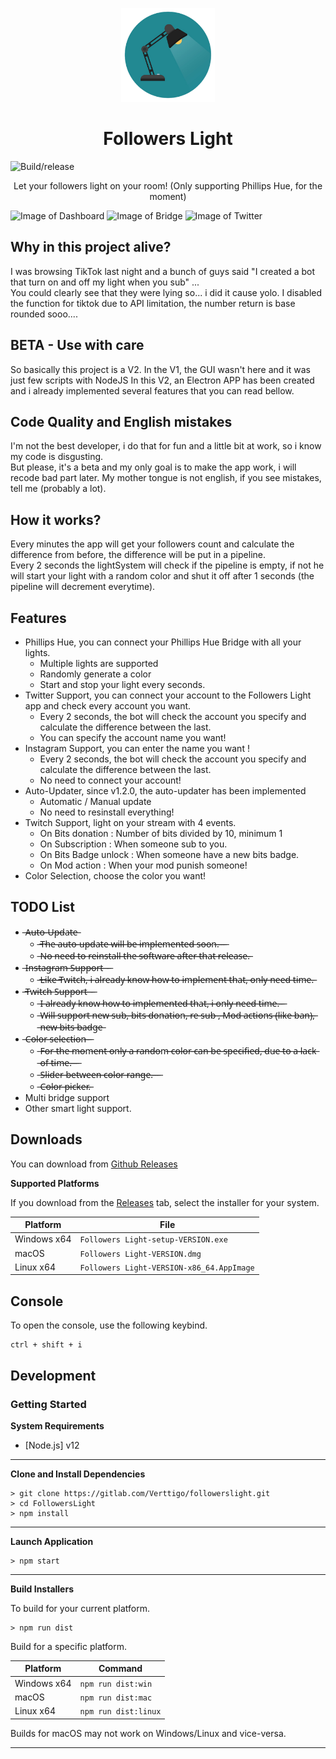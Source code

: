 <p align="center"><img src="./build/icon.png" width="150px" height="150px" alt="FollowersLight"></p>

<h1 align="center">Followers Light</h1>

![Build/release](https://github.com/Verttigo28/FollowersLight/workflows/Build/release/badge.svg)

<p align="center">Let your followers light on your room! (Only supporting Phillips Hue, for the moment)</p>

![Image of Dashboard](https://i.ibb.co/BGpKTmT/Dashboard.png)
![Image of Bridge](https://i.ibb.co/0cCv0jT/Bridge.png)
![Image of Twitter](https://i.ibb.co/tsJS7Rd/Twitter.png)

## Why in this project alive?

I was browsing TikTok last night and a bunch of guys said "I created a bot that turn on and off my light when you sub"
...<br>
You could clearly see that they were lying so... i did it cause yolo. I disabled the function for tiktok due to API
limitation, the number return is base rounded sooo....

## BETA - Use with care

So basically this project is a V2. In the V1, the GUI wasn't here and it was just few scripts with NodeJS In this V2, an
Electron APP has been created and i already implemented several features that you can read bellow.

## Code Quality and English mistakes

I'm not the best developer, i do that for fun and a little bit at work, so i know my code is disgusting.<br>
But please, it's a beta and my only goal is to make the app work, i will recode bad part later. My mother tongue is not
english, if you see mistakes, tell me (probably a lot).

## How it works?

Every minutes the app will get your followers count and calculate the difference from before, the difference will be put
in a pipeline.<br>
Every 2 seconds the lightSystem will check if the pipeline is empty, if not he will start your light with a random color
and shut it off after 1 seconds (the pipeline will decrement everytime).

## Features

* Phillips Hue, you can connect your Phillips Hue Bridge with all your lights.
    * Multiple lights are supported
    * Randomly generate a color
    * Start and stop your light every seconds.
* Twitter Support, you can connect your account to the Followers Light app and check every account you want.
    * Every 2 seconds, the bot will check the account you specify and calculate the difference between the last.
    * You can specify the account name you want!
* Instagram Support, you can enter the name you want !
    * Every 2 seconds, the bot will check the account you specify and calculate the difference between the last.
    * No need to connect your account!
* Auto-Updater, since v1.2.0, the auto-updater has been implemented
    * Automatic / Manual update
    * No need to resinstall everything!
* Twitch Support, light on your stream with 4 events.
    * On Bits donation : Number of bits divided by 10, minimum 1
    * On Subscription : When someone sub to you.
    * On Bits Badge unlock : When someone have a new bits badge.
    * On Mod action : When your mod punish someone!
* Color Selection, choose the color you want!

## TODO List

* ̶A̶u̶t̶o̶-̶U̶p̶d̶a̶t̶e̶
    * ̶T̶h̶e̶ ̶a̶u̶t̶o̶-̶u̶p̶d̶a̶t̶e̶ ̶w̶i̶l̶l̶ ̶b̶e̶ ̶i̶m̶p̶l̶e̶m̶e̶n̶t̶e̶d̶ ̶s̶o̶o̶n̶.̶ ̶ ̶ ̶
    * ̶N̶o̶ ̶n̶e̶e̶d̶ ̶t̶o̶ ̶r̶e̶i̶n̶s̶t̶a̶l̶l̶ ̶t̶h̶e̶ ̶s̶o̶f̶t̶w̶a̶r̶e̶ ̶a̶f̶t̶e̶r̶ ̶t̶h̶a̶t̶ ̶r̶e̶l̶e̶a̶s̶e̶.̶
* ̶I̶n̶s̶t̶a̶g̶r̶a̶m̶ ̶S̶u̶p̶p̶o̶r̶t̶ ̶ ̶ ̶
    * ̶L̶i̶k̶e̶ ̶T̶w̶i̶t̶c̶h̶,̶ ̶i̶ ̶a̶l̶r̶e̶a̶d̶y̶ ̶k̶n̶o̶w̶ ̶h̶o̶w̶ ̶t̶o̶ ̶i̶m̶p̶l̶e̶m̶e̶n̶t̶ ̶t̶h̶a̶t̶,̶ ̶o̶n̶l̶y̶
      ̶n̶e̶e̶d̶ ̶t̶i̶m̶e̶.̶
* ̶T̶w̶i̶t̶c̶h̶ ̶S̶u̶p̶p̶o̶r̶t̶ ̶ ̶ ̶
    * ̶I̶ ̶a̶l̶r̶e̶a̶d̶y̶ ̶k̶n̶o̶w̶ ̶h̶o̶w̶ ̶t̶o̶ ̶i̶m̶p̶l̶e̶m̶e̶n̶t̶e̶d̶ ̶t̶h̶a̶t̶,̶ ̶i̶ ̶o̶n̶l̶y̶ ̶n̶e̶e̶d̶
      ̶t̶i̶m̶e̶.̶ ̶ ̶
    * ̶W̶i̶l̶l̶ ̶s̶u̶p̶p̶o̶r̶t̶ ̶n̶e̶w̶ ̶s̶u̶b̶,̶ ̶b̶i̶t̶s̶ ̶d̶o̶n̶a̶t̶i̶o̶n̶,̶ ̶r̶e̶ ̶s̶u̶b̶ ̶,̶ ̶M̶o̶d̶
      ̶a̶c̶t̶i̶o̶n̶s̶ ̶(̶l̶i̶k̶e̶ ̶b̶a̶n̶)̶,̶ ̶n̶e̶w̶ ̶b̶i̶t̶s̶ ̶b̶a̶d̶g̶e̶
* ̶C̶o̶l̶o̶r̶ ̶s̶e̶l̶e̶c̶t̶i̶o̶n̶ ̶ ̶
    * ̶F̶o̶r̶ ̶t̶h̶e̶ ̶m̶o̶m̶e̶n̶t̶ ̶o̶n̶l̶y̶ ̶a̶ ̶r̶a̶n̶d̶o̶m̶ ̶c̶o̶l̶o̶r̶ ̶c̶a̶n̶ ̶b̶e̶ ̶s̶p̶e̶c̶i̶f̶i̶e̶d̶,̶ ̶d̶u̶e̶
      ̶t̶o̶ ̶a̶ ̶l̶a̶c̶k̶ ̶o̶f̶ ̶t̶i̶m̶e̶.̶ ̶ ̶ ̶
    * ̶S̶l̶i̶d̶e̶r̶ ̶b̶e̶t̶w̶e̶e̶n̶ ̶c̶o̶l̶o̶r̶ ̶r̶a̶n̶g̶e̶.̶ ̶ ̶ ̶
    * ̶C̶o̶l̶o̶r̶ ̶p̶i̶c̶k̶e̶r̶.̶
* Multi bridge support
* Other smart light support.

## Downloads

You can download from [Github Releases](https://github.com/Verttigo28/FollowersLight/releases/)

**Supported Platforms**

If you download from the [Releases](https://github.com/Verttigo28/FollowersLight/releases/) tab, select the installer
for your system.

| Platform | File |
| -------- | ---- |
| Windows x64 | `Followers Light-setup-VERSION.exe` |
| macOS | `Followers Light-VERSION.dmg` |
| Linux x64 | `Followers Light-VERSION-x86_64.AppImage` |

## Console

To open the console, use the following keybind.

```console
ctrl + shift + i
```

## Development

### Getting Started

**System Requirements**

* [Node.js] v12

---

**Clone and Install Dependencies**

```console
> git clone https://gitlab.com/Verttigo/followerslight.git
> cd FollowersLight
> npm install
```

---

**Launch Application**

```console
> npm start
```

---

**Build Installers**

To build for your current platform.

```console
> npm run dist
```

Build for a specific platform.

| Platform    | Command              |
| ----------- | -------------------- |
| Windows x64 | `npm run dist:win`   |
| macOS       | `npm run dist:mac`   |
| Linux x64   | `npm run dist:linux` |

Builds for macOS may not work on Windows/Linux and vice-versa.

---
